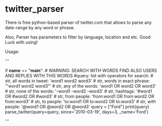 # twitter_parser
There is free python-based parser of twitter.com that allows to parse any date-range by any word or phrase. 

Also, Parser has parameters to filter by language, location and etc. Good Luck with using!   

Usage:


'''

if __name__ == "__main__":
    # WARNING: SEARCH WITH WORDS FIND ALSO USERS AND REPLIES WITH THIS WORDS
    #query: list with operators for search:
    #    str, all words in tweet: 'word1 word2 word3'
    #    str, words in exact phrase: '"word1 word2 word3"'
    #    str, any of the words: 'word1 OR word2 OR word3'
    #    str, none of the words: '-word1 -word2 -word3'
    #    str, hashtags: '#word1 OR #word2 OR #word3'
    #    str, from people: 'from:word1 OR from:word2 OR from:word3'
    #    str, to people: 'to:word1 OR to:word2 OR to:word3'
    #    str, with people: '@word1 OR @word2 OR @word3'
    query = ["Ford"]
    print(query)
    parse_twitter(query=query, since='2010-03-19', days=3, _name='Ford')

'''
